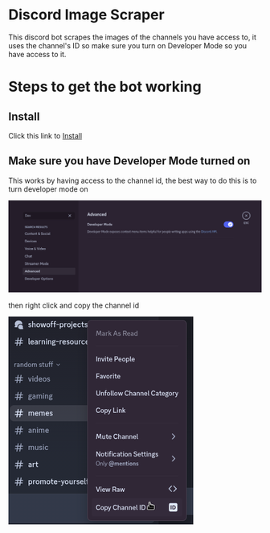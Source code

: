 
# Discord Image Scraper

This discord bot scrapes the images of the channels you have access to, it uses the channel's ID so make sure you turn on Developer Mode so you have access to it. 



# Steps to get the bot working

## Install
Click this link to [Install](https://discord.com/oauth2/authorize?client_id=1347078701736787969)

## Make sure you have Developer Mode turned on
This works by having access to the channel id, the best way to do this is to turn developer mode on

![Picture of turning dev mode on](/images/picOfDevMode.png?raw=true)


then right click and copy the channel id


![Picture of copying channel id](/images/picOfCopy.png?raw=true)
